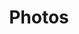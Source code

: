---
description: This gallery contains some of my photos
title: Photos
menus:
  main:
    name: Home
    weight: -1
---